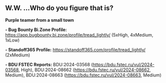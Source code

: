 ## W.W. ...Who do you figure that is?
**Purple teamer from a small town**

**- Bug Bounty Bi.Zone Profile:** https://app.bugbounty.bi.zone/profile/tread_lightly/ (5xHigh, 4xMedium, 1xLow)

**- Standoff365 Profile:** https://standoff365.com/profile/tread_lightly/ (2xMedium)

**- BDU FSTEC Reports:** BDU:2024-03568 (https://bdu.fstec.ru/vul/2024-03568, High), BDU:2024-08662 (https://bdu.fstec.ru/vul/2024-08662, Medium), BDU:2024-08663 (https://bdu.fstec.ru/vul/2024-08663, Medium)

